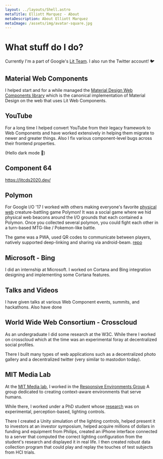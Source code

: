 ```yaml
---
layout: ../layouts/Shell.astro
metaTitle: Elliott Marquez - About
metaDescription: About Elliott Marquez
metaImage: /assets/img/avatar-square.jpg
---
```


# What stuff do I do?

Currently I'm a part of Google's [Lit Team](https://lit.dev). I also run the Twitter account! 🐦

## Material Web Components

I helped start and for a while managed the
[Material Design Web Components library](https://github.com/material-components/material-web)
which is the canonical implementation of Material Design on the web that uses
Lit Web Components.

## YouTube

For a long time I helped convert YouTube from their legacy framework to
Web Components and have worked extensively in helping them migrate to
newer and greater things. Also I fix various component-level bugs across
their frontend properties.

(Hello dark mode 🌚)

## Component 64
https://litcds2020.dev/
## Polymon

For Google I/O '17 I worked with others making everyone's favorite
[physical web](https://google.github.io/physical-web/) creature-battling
game Polymon! It was a social game where we hid physical web beacons
around the I/O grounds that each contained a Polymon. Once you collected
several polymon, you could fight each other in a turn-based MTG-like /
Pokemon-like battle.

The game was a PWA, used QR codes to communicate between players,
natively supported deep-linking and sharing via android-beam.
[repo](https://github.com/PolymerLabs/polymon)

## Microsoft - Bing

I did an internship at Microsoft. I worked on Cortana and Bing
integration designing and implementing some Cortana features.

## Talks and Videos

I have given talks at various Web Component events, summits, and
hackathons. Also have done

## World Wide Web Consortium - Crosscloud

As an undergraduate I did some research at the W3C. While there I worked
on crosscloud which at the time was an experimental foray at
decentralized social profiles.

There I built many types of web applications such as a decentralized
photo gallery and a decentralized twitter (very similar to mastodon
today).

## MIT Media Lab

At the [MIT Media lab](https://www.media.mit.edu/), I worked in the
[Responsive Environments Group](https://www.media.mit.edu/groups/responsive-environments/overview/)
A group dedicated to creating context-aware environments that serve
humans.

While there, I worked under a PhD student whose
[research](https://resenv.media.mit.edu/pubs/theses/aldrich-phd.2014.pdf)
was on experimental, perception-based, lighting controls.

There I created a Unity simulation of the lighting controls, helped
present it to investors at an investor symposium, helped acquire
millions of dollars in funding and equipment from Philips, created an
iPhone interface connected to a server that computed the correct
lighting configuration from the student's research and displayed it in
real life. I then created robust data collection program that could play
and replay the touches of test subjects from HCI trials.
